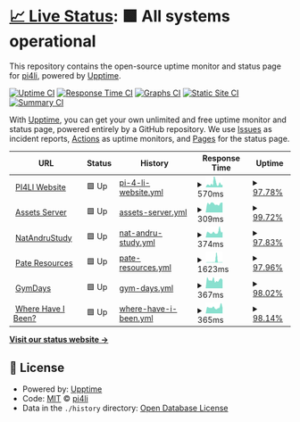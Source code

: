 # [📈 Live Status](https://status.pi4li.com): <!--live status--> **🟩 All systems operational**

This repository contains the open-source uptime monitor and status page for [pi4li](https://status.pi4li.com), powered by [Upptime](https://github.com/upptime/upptime).

[![Uptime CI](https://github.com/pi4li/statuspage/workflows/Uptime%20CI/badge.svg)](https://github.com/pi4li/statuspage/actions?query=workflow%3A%22Uptime+CI%22)
[![Response Time CI](https://github.com/pi4li/statuspage/workflows/Response%20Time%20CI/badge.svg)](https://github.com/pi4li/statuspage/actions?query=workflow%3A%22Response+Time+CI%22)
[![Graphs CI](https://github.com/pi4li/statuspage/workflows/Graphs%20CI/badge.svg)](https://github.com/pi4li/statuspage/actions?query=workflow%3A%22Graphs+CI%22)
[![Static Site CI](https://github.com/pi4li/statuspage/workflows/Static%20Site%20CI/badge.svg)](https://github.com/pi4li/statuspage/actions?query=workflow%3A%22Static+Site+CI%22)
[![Summary CI](https://github.com/pi4li/statuspage/workflows/Summary%20CI/badge.svg)](https://github.com/pi4li/statuspage/actions?query=workflow%3A%22Summary+CI%22)

With [Upptime](https://upptime.js.org), you can get your own unlimited and free uptime monitor and status page, powered entirely by a GitHub repository. We use [Issues](https://github.com/pi4li/statuspage/issues) as incident reports, [Actions](https://github.com/pi4li/statuspage/actions) as uptime monitors, and [Pages](https://status.pi4li.com) for the status page.

<!--start: status pages-->
<!-- This summary is generated by Upptime (https://github.com/upptime/upptime) -->
<!-- Do not edit this manually, your changes will be overwritten -->
<!-- prettier-ignore -->
| URL | Status | History | Response Time | Uptime |
| --- | ------ | ------- | ------------- | ------ |
| <img alt="" src="https://icons.duckduckgo.com/ip3/pi4li.com.ico" height="13"> [PI4LI Website](https://pi4li.com) | 🟩 Up | [pi-4-li-website.yml](https://github.com/pi4li/statuspage/commits/HEAD/history/pi-4-li-website.yml) | <details><summary><img alt="Response time graph" src="./graphs/pi-4-li-website/response-time-week.png" height="20"> 570ms</summary><br><a href="https://status.pi4li.com/history/pi-4-li-website"><img alt="Response time 598" src="https://img.shields.io/endpoint?url=https%3A%2F%2Fraw.githubusercontent.com%2Fpi4li%2Fstatuspage%2FHEAD%2Fapi%2Fpi-4-li-website%2Fresponse-time.json"></a><br><a href="https://status.pi4li.com/history/pi-4-li-website"><img alt="24-hour response time 378" src="https://img.shields.io/endpoint?url=https%3A%2F%2Fraw.githubusercontent.com%2Fpi4li%2Fstatuspage%2FHEAD%2Fapi%2Fpi-4-li-website%2Fresponse-time-day.json"></a><br><a href="https://status.pi4li.com/history/pi-4-li-website"><img alt="7-day response time 570" src="https://img.shields.io/endpoint?url=https%3A%2F%2Fraw.githubusercontent.com%2Fpi4li%2Fstatuspage%2FHEAD%2Fapi%2Fpi-4-li-website%2Fresponse-time-week.json"></a><br><a href="https://status.pi4li.com/history/pi-4-li-website"><img alt="30-day response time 432" src="https://img.shields.io/endpoint?url=https%3A%2F%2Fraw.githubusercontent.com%2Fpi4li%2Fstatuspage%2FHEAD%2Fapi%2Fpi-4-li-website%2Fresponse-time-month.json"></a><br><a href="https://status.pi4li.com/history/pi-4-li-website"><img alt="1-year response time 543" src="https://img.shields.io/endpoint?url=https%3A%2F%2Fraw.githubusercontent.com%2Fpi4li%2Fstatuspage%2FHEAD%2Fapi%2Fpi-4-li-website%2Fresponse-time-year.json"></a></details> | <details><summary><a href="https://status.pi4li.com/history/pi-4-li-website">97.78%</a></summary><a href="https://status.pi4li.com/history/pi-4-li-website"><img alt="All-time uptime 99.80%" src="https://img.shields.io/endpoint?url=https%3A%2F%2Fraw.githubusercontent.com%2Fpi4li%2Fstatuspage%2FHEAD%2Fapi%2Fpi-4-li-website%2Fuptime.json"></a><br><a href="https://status.pi4li.com/history/pi-4-li-website"><img alt="24-hour uptime 96.70%" src="https://img.shields.io/endpoint?url=https%3A%2F%2Fraw.githubusercontent.com%2Fpi4li%2Fstatuspage%2FHEAD%2Fapi%2Fpi-4-li-website%2Fuptime-day.json"></a><br><a href="https://status.pi4li.com/history/pi-4-li-website"><img alt="7-day uptime 97.78%" src="https://img.shields.io/endpoint?url=https%3A%2F%2Fraw.githubusercontent.com%2Fpi4li%2Fstatuspage%2FHEAD%2Fapi%2Fpi-4-li-website%2Fuptime-week.json"></a><br><a href="https://status.pi4li.com/history/pi-4-li-website"><img alt="30-day uptime 99.49%" src="https://img.shields.io/endpoint?url=https%3A%2F%2Fraw.githubusercontent.com%2Fpi4li%2Fstatuspage%2FHEAD%2Fapi%2Fpi-4-li-website%2Fuptime-month.json"></a><br><a href="https://status.pi4li.com/history/pi-4-li-website"><img alt="1-year uptime 99.86%" src="https://img.shields.io/endpoint?url=https%3A%2F%2Fraw.githubusercontent.com%2Fpi4li%2Fstatuspage%2FHEAD%2Fapi%2Fpi-4-li-website%2Fuptime-year.json"></a></details>
| <img alt="" src="https://icons.duckduckgo.com/ip3/assets.pi4li.com.ico" height="13"> [Assets Server](https://assets.pi4li.com) | 🟩 Up | [assets-server.yml](https://github.com/pi4li/statuspage/commits/HEAD/history/assets-server.yml) | <details><summary><img alt="Response time graph" src="./graphs/assets-server/response-time-week.png" height="20"> 309ms</summary><br><a href="https://status.pi4li.com/history/assets-server"><img alt="Response time 417" src="https://img.shields.io/endpoint?url=https%3A%2F%2Fraw.githubusercontent.com%2Fpi4li%2Fstatuspage%2FHEAD%2Fapi%2Fassets-server%2Fresponse-time.json"></a><br><a href="https://status.pi4li.com/history/assets-server"><img alt="24-hour response time 350" src="https://img.shields.io/endpoint?url=https%3A%2F%2Fraw.githubusercontent.com%2Fpi4li%2Fstatuspage%2FHEAD%2Fapi%2Fassets-server%2Fresponse-time-day.json"></a><br><a href="https://status.pi4li.com/history/assets-server"><img alt="7-day response time 309" src="https://img.shields.io/endpoint?url=https%3A%2F%2Fraw.githubusercontent.com%2Fpi4li%2Fstatuspage%2FHEAD%2Fapi%2Fassets-server%2Fresponse-time-week.json"></a><br><a href="https://status.pi4li.com/history/assets-server"><img alt="30-day response time 327" src="https://img.shields.io/endpoint?url=https%3A%2F%2Fraw.githubusercontent.com%2Fpi4li%2Fstatuspage%2FHEAD%2Fapi%2Fassets-server%2Fresponse-time-month.json"></a><br><a href="https://status.pi4li.com/history/assets-server"><img alt="1-year response time 359" src="https://img.shields.io/endpoint?url=https%3A%2F%2Fraw.githubusercontent.com%2Fpi4li%2Fstatuspage%2FHEAD%2Fapi%2Fassets-server%2Fresponse-time-year.json"></a></details> | <details><summary><a href="https://status.pi4li.com/history/assets-server">99.72%</a></summary><a href="https://status.pi4li.com/history/assets-server"><img alt="All-time uptime 99.69%" src="https://img.shields.io/endpoint?url=https%3A%2F%2Fraw.githubusercontent.com%2Fpi4li%2Fstatuspage%2FHEAD%2Fapi%2Fassets-server%2Fuptime.json"></a><br><a href="https://status.pi4li.com/history/assets-server"><img alt="24-hour uptime 100.00%" src="https://img.shields.io/endpoint?url=https%3A%2F%2Fraw.githubusercontent.com%2Fpi4li%2Fstatuspage%2FHEAD%2Fapi%2Fassets-server%2Fuptime-day.json"></a><br><a href="https://status.pi4li.com/history/assets-server"><img alt="7-day uptime 99.72%" src="https://img.shields.io/endpoint?url=https%3A%2F%2Fraw.githubusercontent.com%2Fpi4li%2Fstatuspage%2FHEAD%2Fapi%2Fassets-server%2Fuptime-week.json"></a><br><a href="https://status.pi4li.com/history/assets-server"><img alt="30-day uptime 99.94%" src="https://img.shields.io/endpoint?url=https%3A%2F%2Fraw.githubusercontent.com%2Fpi4li%2Fstatuspage%2FHEAD%2Fapi%2Fassets-server%2Fuptime-month.json"></a><br><a href="https://status.pi4li.com/history/assets-server"><img alt="1-year uptime 99.74%" src="https://img.shields.io/endpoint?url=https%3A%2F%2Fraw.githubusercontent.com%2Fpi4li%2Fstatuspage%2FHEAD%2Fapi%2Fassets-server%2Fuptime-year.json"></a></details>
| <img alt="" src="https://icons.duckduckgo.com/ip3/natandrustudy.com.ico" height="13"> [NatAndruStudy](https://natandrustudy.com) | 🟩 Up | [nat-andru-study.yml](https://github.com/pi4li/statuspage/commits/HEAD/history/nat-andru-study.yml) | <details><summary><img alt="Response time graph" src="./graphs/nat-andru-study/response-time-week.png" height="20"> 374ms</summary><br><a href="https://status.pi4li.com/history/nat-andru-study"><img alt="Response time 603" src="https://img.shields.io/endpoint?url=https%3A%2F%2Fraw.githubusercontent.com%2Fpi4li%2Fstatuspage%2FHEAD%2Fapi%2Fnat-andru-study%2Fresponse-time.json"></a><br><a href="https://status.pi4li.com/history/nat-andru-study"><img alt="24-hour response time 373" src="https://img.shields.io/endpoint?url=https%3A%2F%2Fraw.githubusercontent.com%2Fpi4li%2Fstatuspage%2FHEAD%2Fapi%2Fnat-andru-study%2Fresponse-time-day.json"></a><br><a href="https://status.pi4li.com/history/nat-andru-study"><img alt="7-day response time 374" src="https://img.shields.io/endpoint?url=https%3A%2F%2Fraw.githubusercontent.com%2Fpi4li%2Fstatuspage%2FHEAD%2Fapi%2Fnat-andru-study%2Fresponse-time-week.json"></a><br><a href="https://status.pi4li.com/history/nat-andru-study"><img alt="30-day response time 391" src="https://img.shields.io/endpoint?url=https%3A%2F%2Fraw.githubusercontent.com%2Fpi4li%2Fstatuspage%2FHEAD%2Fapi%2Fnat-andru-study%2Fresponse-time-month.json"></a><br><a href="https://status.pi4li.com/history/nat-andru-study"><img alt="1-year response time 652" src="https://img.shields.io/endpoint?url=https%3A%2F%2Fraw.githubusercontent.com%2Fpi4li%2Fstatuspage%2FHEAD%2Fapi%2Fnat-andru-study%2Fresponse-time-year.json"></a></details> | <details><summary><a href="https://status.pi4li.com/history/nat-andru-study">97.83%</a></summary><a href="https://status.pi4li.com/history/nat-andru-study"><img alt="All-time uptime 99.79%" src="https://img.shields.io/endpoint?url=https%3A%2F%2Fraw.githubusercontent.com%2Fpi4li%2Fstatuspage%2FHEAD%2Fapi%2Fnat-andru-study%2Fuptime.json"></a><br><a href="https://status.pi4li.com/history/nat-andru-study"><img alt="24-hour uptime 96.81%" src="https://img.shields.io/endpoint?url=https%3A%2F%2Fraw.githubusercontent.com%2Fpi4li%2Fstatuspage%2FHEAD%2Fapi%2Fnat-andru-study%2Fuptime-day.json"></a><br><a href="https://status.pi4li.com/history/nat-andru-study"><img alt="7-day uptime 97.83%" src="https://img.shields.io/endpoint?url=https%3A%2F%2Fraw.githubusercontent.com%2Fpi4li%2Fstatuspage%2FHEAD%2Fapi%2Fnat-andru-study%2Fuptime-week.json"></a><br><a href="https://status.pi4li.com/history/nat-andru-study"><img alt="30-day uptime 99.50%" src="https://img.shields.io/endpoint?url=https%3A%2F%2Fraw.githubusercontent.com%2Fpi4li%2Fstatuspage%2FHEAD%2Fapi%2Fnat-andru-study%2Fuptime-month.json"></a><br><a href="https://status.pi4li.com/history/nat-andru-study"><img alt="1-year uptime 99.87%" src="https://img.shields.io/endpoint?url=https%3A%2F%2Fraw.githubusercontent.com%2Fpi4li%2Fstatuspage%2FHEAD%2Fapi%2Fnat-andru-study%2Fuptime-year.json"></a></details>
| <img alt="" src="https://icons.duckduckgo.com/ip3/pateresources.co.uk.ico" height="13"> [Pate Resources](https://pateresources.co.uk) | 🟩 Up | [pate-resources.yml](https://github.com/pi4li/statuspage/commits/HEAD/history/pate-resources.yml) | <details><summary><img alt="Response time graph" src="./graphs/pate-resources/response-time-week.png" height="20"> 1623ms</summary><br><a href="https://status.pi4li.com/history/pate-resources"><img alt="Response time 592" src="https://img.shields.io/endpoint?url=https%3A%2F%2Fraw.githubusercontent.com%2Fpi4li%2Fstatuspage%2FHEAD%2Fapi%2Fpate-resources%2Fresponse-time.json"></a><br><a href="https://status.pi4li.com/history/pate-resources"><img alt="24-hour response time 382" src="https://img.shields.io/endpoint?url=https%3A%2F%2Fraw.githubusercontent.com%2Fpi4li%2Fstatuspage%2FHEAD%2Fapi%2Fpate-resources%2Fresponse-time-day.json"></a><br><a href="https://status.pi4li.com/history/pate-resources"><img alt="7-day response time 1623" src="https://img.shields.io/endpoint?url=https%3A%2F%2Fraw.githubusercontent.com%2Fpi4li%2Fstatuspage%2FHEAD%2Fapi%2Fpate-resources%2Fresponse-time-week.json"></a><br><a href="https://status.pi4li.com/history/pate-resources"><img alt="30-day response time 776" src="https://img.shields.io/endpoint?url=https%3A%2F%2Fraw.githubusercontent.com%2Fpi4li%2Fstatuspage%2FHEAD%2Fapi%2Fpate-resources%2Fresponse-time-month.json"></a><br><a href="https://status.pi4li.com/history/pate-resources"><img alt="1-year response time 636" src="https://img.shields.io/endpoint?url=https%3A%2F%2Fraw.githubusercontent.com%2Fpi4li%2Fstatuspage%2FHEAD%2Fapi%2Fpate-resources%2Fresponse-time-year.json"></a></details> | <details><summary><a href="https://status.pi4li.com/history/pate-resources">97.96%</a></summary><a href="https://status.pi4li.com/history/pate-resources"><img alt="All-time uptime 99.84%" src="https://img.shields.io/endpoint?url=https%3A%2F%2Fraw.githubusercontent.com%2Fpi4li%2Fstatuspage%2FHEAD%2Fapi%2Fpate-resources%2Fuptime.json"></a><br><a href="https://status.pi4li.com/history/pate-resources"><img alt="24-hour uptime 96.91%" src="https://img.shields.io/endpoint?url=https%3A%2F%2Fraw.githubusercontent.com%2Fpi4li%2Fstatuspage%2FHEAD%2Fapi%2Fpate-resources%2Fuptime-day.json"></a><br><a href="https://status.pi4li.com/history/pate-resources"><img alt="7-day uptime 97.96%" src="https://img.shields.io/endpoint?url=https%3A%2F%2Fraw.githubusercontent.com%2Fpi4li%2Fstatuspage%2FHEAD%2Fapi%2Fpate-resources%2Fuptime-week.json"></a><br><a href="https://status.pi4li.com/history/pate-resources"><img alt="30-day uptime 99.53%" src="https://img.shields.io/endpoint?url=https%3A%2F%2Fraw.githubusercontent.com%2Fpi4li%2Fstatuspage%2FHEAD%2Fapi%2Fpate-resources%2Fuptime-month.json"></a><br><a href="https://status.pi4li.com/history/pate-resources"><img alt="1-year uptime 99.89%" src="https://img.shields.io/endpoint?url=https%3A%2F%2Fraw.githubusercontent.com%2Fpi4li%2Fstatuspage%2FHEAD%2Fapi%2Fpate-resources%2Fuptime-year.json"></a></details>
| <img alt="" src="https://icons.duckduckgo.com/ip3/gymdays.co.uk.ico" height="13"> [GymDays](https://gymdays.co.uk) | 🟩 Up | [gym-days.yml](https://github.com/pi4li/statuspage/commits/HEAD/history/gym-days.yml) | <details><summary><img alt="Response time graph" src="./graphs/gym-days/response-time-week.png" height="20"> 367ms</summary><br><a href="https://status.pi4li.com/history/gym-days"><img alt="Response time 520" src="https://img.shields.io/endpoint?url=https%3A%2F%2Fraw.githubusercontent.com%2Fpi4li%2Fstatuspage%2FHEAD%2Fapi%2Fgym-days%2Fresponse-time.json"></a><br><a href="https://status.pi4li.com/history/gym-days"><img alt="24-hour response time 401" src="https://img.shields.io/endpoint?url=https%3A%2F%2Fraw.githubusercontent.com%2Fpi4li%2Fstatuspage%2FHEAD%2Fapi%2Fgym-days%2Fresponse-time-day.json"></a><br><a href="https://status.pi4li.com/history/gym-days"><img alt="7-day response time 367" src="https://img.shields.io/endpoint?url=https%3A%2F%2Fraw.githubusercontent.com%2Fpi4li%2Fstatuspage%2FHEAD%2Fapi%2Fgym-days%2Fresponse-time-week.json"></a><br><a href="https://status.pi4li.com/history/gym-days"><img alt="30-day response time 368" src="https://img.shields.io/endpoint?url=https%3A%2F%2Fraw.githubusercontent.com%2Fpi4li%2Fstatuspage%2FHEAD%2Fapi%2Fgym-days%2Fresponse-time-month.json"></a><br><a href="https://status.pi4li.com/history/gym-days"><img alt="1-year response time 464" src="https://img.shields.io/endpoint?url=https%3A%2F%2Fraw.githubusercontent.com%2Fpi4li%2Fstatuspage%2FHEAD%2Fapi%2Fgym-days%2Fresponse-time-year.json"></a></details> | <details><summary><a href="https://status.pi4li.com/history/gym-days">98.02%</a></summary><a href="https://status.pi4li.com/history/gym-days"><img alt="All-time uptime 99.84%" src="https://img.shields.io/endpoint?url=https%3A%2F%2Fraw.githubusercontent.com%2Fpi4li%2Fstatuspage%2FHEAD%2Fapi%2Fgym-days%2Fuptime.json"></a><br><a href="https://status.pi4li.com/history/gym-days"><img alt="24-hour uptime 97.01%" src="https://img.shields.io/endpoint?url=https%3A%2F%2Fraw.githubusercontent.com%2Fpi4li%2Fstatuspage%2FHEAD%2Fapi%2Fgym-days%2Fuptime-day.json"></a><br><a href="https://status.pi4li.com/history/gym-days"><img alt="7-day uptime 98.02%" src="https://img.shields.io/endpoint?url=https%3A%2F%2Fraw.githubusercontent.com%2Fpi4li%2Fstatuspage%2FHEAD%2Fapi%2Fgym-days%2Fuptime-week.json"></a><br><a href="https://status.pi4li.com/history/gym-days"><img alt="30-day uptime 99.54%" src="https://img.shields.io/endpoint?url=https%3A%2F%2Fraw.githubusercontent.com%2Fpi4li%2Fstatuspage%2FHEAD%2Fapi%2Fgym-days%2Fuptime-month.json"></a><br><a href="https://status.pi4li.com/history/gym-days"><img alt="1-year uptime 99.88%" src="https://img.shields.io/endpoint?url=https%3A%2F%2Fraw.githubusercontent.com%2Fpi4li%2Fstatuspage%2FHEAD%2Fapi%2Fgym-days%2Fuptime-year.json"></a></details>
| <img alt="" src="https://icons.duckduckgo.com/ip3/wherehaveibeen.co.uk.ico" height="13"> [Where Have I Been?](https://wherehaveibeen.co.uk) | 🟩 Up | [where-have-i-been.yml](https://github.com/pi4li/statuspage/commits/HEAD/history/where-have-i-been.yml) | <details><summary><img alt="Response time graph" src="./graphs/where-have-i-been/response-time-week.png" height="20"> 365ms</summary><br><a href="https://status.pi4li.com/history/where-have-i-been"><img alt="Response time 490" src="https://img.shields.io/endpoint?url=https%3A%2F%2Fraw.githubusercontent.com%2Fpi4li%2Fstatuspage%2FHEAD%2Fapi%2Fwhere-have-i-been%2Fresponse-time.json"></a><br><a href="https://status.pi4li.com/history/where-have-i-been"><img alt="24-hour response time 485" src="https://img.shields.io/endpoint?url=https%3A%2F%2Fraw.githubusercontent.com%2Fpi4li%2Fstatuspage%2FHEAD%2Fapi%2Fwhere-have-i-been%2Fresponse-time-day.json"></a><br><a href="https://status.pi4li.com/history/where-have-i-been"><img alt="7-day response time 365" src="https://img.shields.io/endpoint?url=https%3A%2F%2Fraw.githubusercontent.com%2Fpi4li%2Fstatuspage%2FHEAD%2Fapi%2Fwhere-have-i-been%2Fresponse-time-week.json"></a><br><a href="https://status.pi4li.com/history/where-have-i-been"><img alt="30-day response time 360" src="https://img.shields.io/endpoint?url=https%3A%2F%2Fraw.githubusercontent.com%2Fpi4li%2Fstatuspage%2FHEAD%2Fapi%2Fwhere-have-i-been%2Fresponse-time-month.json"></a><br><a href="https://status.pi4li.com/history/where-have-i-been"><img alt="1-year response time 435" src="https://img.shields.io/endpoint?url=https%3A%2F%2Fraw.githubusercontent.com%2Fpi4li%2Fstatuspage%2FHEAD%2Fapi%2Fwhere-have-i-been%2Fresponse-time-year.json"></a></details> | <details><summary><a href="https://status.pi4li.com/history/where-have-i-been">98.14%</a></summary><a href="https://status.pi4li.com/history/where-have-i-been"><img alt="All-time uptime 99.85%" src="https://img.shields.io/endpoint?url=https%3A%2F%2Fraw.githubusercontent.com%2Fpi4li%2Fstatuspage%2FHEAD%2Fapi%2Fwhere-have-i-been%2Fuptime.json"></a><br><a href="https://status.pi4li.com/history/where-have-i-been"><img alt="24-hour uptime 97.57%" src="https://img.shields.io/endpoint?url=https%3A%2F%2Fraw.githubusercontent.com%2Fpi4li%2Fstatuspage%2FHEAD%2Fapi%2Fwhere-have-i-been%2Fuptime-day.json"></a><br><a href="https://status.pi4li.com/history/where-have-i-been"><img alt="7-day uptime 98.14%" src="https://img.shields.io/endpoint?url=https%3A%2F%2Fraw.githubusercontent.com%2Fpi4li%2Fstatuspage%2FHEAD%2Fapi%2Fwhere-have-i-been%2Fuptime-week.json"></a><br><a href="https://status.pi4li.com/history/where-have-i-been"><img alt="30-day uptime 99.57%" src="https://img.shields.io/endpoint?url=https%3A%2F%2Fraw.githubusercontent.com%2Fpi4li%2Fstatuspage%2FHEAD%2Fapi%2Fwhere-have-i-been%2Fuptime-month.json"></a><br><a href="https://status.pi4li.com/history/where-have-i-been"><img alt="1-year uptime 99.89%" src="https://img.shields.io/endpoint?url=https%3A%2F%2Fraw.githubusercontent.com%2Fpi4li%2Fstatuspage%2FHEAD%2Fapi%2Fwhere-have-i-been%2Fuptime-year.json"></a></details>

<!--end: status pages-->

[**Visit our status website →**](https://status.pi4li.com)

## 📄 License

- Powered by: [Upptime](https://github.com/upptime/upptime)
- Code: [MIT](./LICENSE) © [pi4li](https://status.pi4li.com)
- Data in the `./history` directory: [Open Database License](https://opendatacommons.org/licenses/odbl/1-0/)
